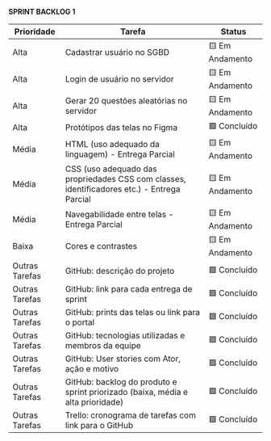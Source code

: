 **SPRINT BACKLOG 1**

| Prioridade        | Tarefa                                                                                                  | Status |
|-------------------|--------------------------------------------------------------------------------------------------------|---------------|
| Alta              | Cadastrar usuário no SGBD                                                                              | 🟨 Em Andamento  |
| Alta              | Login de usuário no servidor                                                                           | 🟨 Em Andamento  |
| Alta              | Gerar 20 questões aleatórias no servidor                                                               | 🟨 Em Andamento  |
| Alta              | Protótipos das telas no Figma                                                                          | 🟩 Concluído     |
| Média             | HTML (uso adequado da linguagem) - Entrega Parcial                                                     | 🟨 Em Andamento  |
| Média             | CSS (uso adequado das propriedades CSS com classes, identificadores etc.) - Entrega Parcial            | 🟨 Em Andamento  |
| Média             | Navegabilidade entre telas - Entrega Parcial                                                           | 🟨 Em Andamento  |
| Baixa             | Cores e contrastes                                                                                     | 🟨 Em Andamento  |
| Outras Tarefas    | GitHub: descrição do projeto                                                                           | 🟩 Concluído     |
| Outras Tarefas    | GitHub: link para cada entrega de sprint                                                               | 🟩 Concluído     |
| Outras Tarefas    | GitHub: prints das telas ou link para o portal                                                         | 🟩 Concluído     |
| Outras Tarefas    | GitHub: tecnologias utilizadas e membros da equipe                                                     | 🟩 Concluído     |
| Outras Tarefas    | GitHub: User stories com Ator, ação e motivo                                                           | 🟩 Concluído     |
| Outras Tarefas    | GitHub: backlog do produto e sprint priorizado (baixa, média e alta prioridade)                        | 🟩 Concluído     |
| Outras Tarefas    | Trello: cronograma de tarefas com link para o GitHub                                                   | 🟩 Concluído     |
